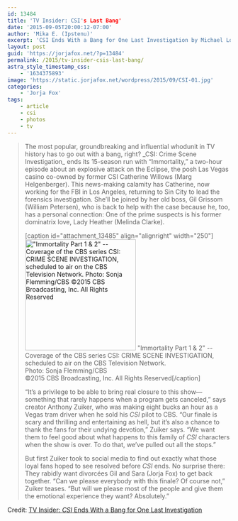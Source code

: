 ```yaml
---
id: 13484
title: 'TV Insider: CSI's Last Bang'
date: '2015-09-05T20:00:12-07:00'
author: 'Mika E. (Ipstenu)'
excerpt: 'CSI Ends With a Bang for One Last Investigation by Michael Logan'
layout: post
guid: 'https://jorjafox.net/?p=13484'
permalink: /2015/tv-insider-csis-last-bang/
astra_style_timestamp_css:
    - '1634375893'
image: 'https://static.jorjafox.net/wordpress/2015/09/CSI-01.jpg'
categories:
    - 'Jorja Fox'
tags:
    - article
    - csi
    - photos
    - tv
---
```


<blockquote>The most popular, groundbreaking and influential whodunit in TV history has to go out with a bang, right? _CSI: Crime Scene Investigation_ ends its 15-season run with “Immortality,” a two-hour episode about an explosive attack on the Eclipse, the posh Las Vegas casino co-owned by former CSI Catherine Willows (Marg Helgenberger). This news-making calamity has Catherine, now working for the FBI in Los Angeles, returning to Sin City to lead the forensics investigation. She’ll be joined by her old boss, Gil Grissom (William Petersen), who is back to help with the case because he, too, has a personal connection: One of the prime suspects is his former dominatrix love, Lady Heather (Melinda Clarke).

[caption id="attachment_13485" align="alignright" width="250"]<a href="https://jorjafox.net/gallery/media/online/2015/20150828-tvinsider.jpg"><img src="//jfo-static.net/wordpress/2015/09/CSI-01-250x250.jpg" alt="&quot;Immortality Part 1 &amp; 2&quot; -- Coverage of the CBS series CSI: CRIME SCENE INVESTIGATION, scheduled to air on the CBS Television Network.  Photo: Sonja Flemming/CBS ©2015 CBS Broadcasting, Inc. All Rights Reserved" width="250" height="250" class="size-thumbnail wp-image-13485" /></a> "Immortality Part 1 & 2" -- Coverage of the CBS series CSI: CRIME SCENE INVESTIGATION, scheduled to air on the CBS Television Network.<br />Photo: Sonja Flemming/CBS<br />©2015 CBS Broadcasting, Inc. All Rights Reserved[/caption]

“It’s a privilege to be able to bring real closure to this show—something that rarely happens when a program gets canceled,” says creator Anthony Zuiker, who was making eight bucks an hour as a Vegas tram driver when he sold his _CSI_ pilot to CBS. “Our finale is scary and thrilling and entertaining as hell, but it’s also a chance to thank the fans for their undying devotion,” Zuiker says. “We want them to feel good about what happens to this family of _CSI_ characters when the show is over. To do that, we’ve pulled out all the stops.”

But first Zuiker took to social media to find out exactly what those loyal fans hoped to see resolved before _CSI_ ends. No surprise there: They rabidly want divorcées Gil and Sara (Jorja Fox) to get back together. “Can we please everybody with this finale? Of course not,” Zuiker teases. “But will we please most of the people and give them the emotional experience they want? Absolutely.”</blockquote>

Credit: <a href="http://www.tvinsider.com/article/36103/csi-ends-with-a-bang-for-one-last-investigation/">TV Insider: _CSI_ Ends With a Bang for One Last Investigation</a>
